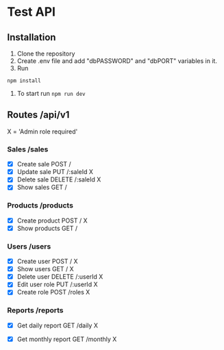 # Test API

## Installation
1. Clone the repository
1. Create .env file and add "dbPASSWORD" and "dbPORT" variables in it.
1. Run 
```
npm install
```
1. To start run `npm run dev`

## Routes /api/v1

X = 'Admin role required'

### Sales /sales
* [X] Create sale POST /
* [X] Update sale PUT /:saleId X
* [X] Delete sale DELETE /:saleId X
* [X] Show sales GET /

### Products /products
* [X] Create product POST / X
* [X] Show products GET /

### Users /users
* [X] Create user POST / X
* [X] Show users  GET / X
* [X] Delete user  DELETE /:userId X
* [X] Edit user role PUT /:userId X
* [X] Create role POST /roles X

### Reports /reports
* [X] Get daily report GET /daily X
* [X] Get monthly report GET /monthly X

